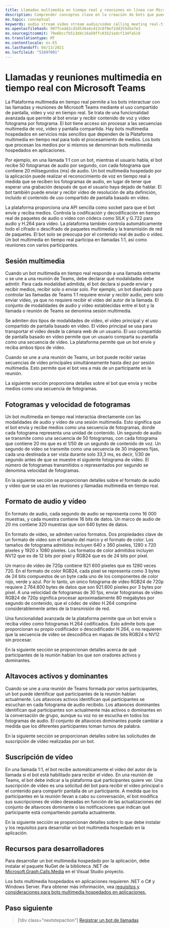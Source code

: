 ```yaml
---
title: Llamadas multimedia en tiempo real y reuniones en línea con Microsoft Teams
description: Comprender conceptos clave en la creación de bots que pueden realizar llamadas de audio y vídeo en tiempo real y reuniones en línea.
ms.topic: conceptual
keywords: audio stream video stream audio/video calling meeting real-time media application-hosted media hosted media service-hosted media
ms.openlocfilehash: 997fcedd2cd2d536a4c413c8f8ef2dd355d5a7e3
ms.sourcegitcommit: 79e6bccfb513d4c16a58ffc03521edcf134fa518
ms.translationtype: MT
ms.contentlocale: es-ES
ms.lasthandoff: 04/13/2021
ms.locfileid: "51697091"
---
```

# <a name="real-time-media-calls-and-meetings-with-microsoft-teams"></a>Llamadas y reuniones multimedia en tiempo real con Microsoft Teams

La Plataforma multimedia en tiempo real permite a los bots interactuar con las llamadas y reuniones de Microsoft Teams mediante el uso compartido de pantalla, vídeo y voz en tiempo real. Se trata de una funcionalidad avanzada que permite al bot enviar y recibir contenido de voz y vídeo fotograma por fotograma. El bot tiene acceso sin procesar a las secuencias multimedia de voz, vídeo y pantalla compartida. Hay bots multimedia hospedados en servicios más sencillos que dependen de la Plataforma multimedia en tiempo real para todo el procesamiento de medios. Los bots que procesan los medios por sí mismos se denominan bots multimedia hospedados en aplicaciones.

Por ejemplo, en una llamada 1:1 con un bot, mientras el usuario habla, el bot recibe 50 fotogramas de audio por segundo, con cada fotograma que contiene 20 milisegundos (ms) de audio. Un bot multimedia hospedado por la aplicación puede realizar el reconocimiento de voz en tiempo real a medida que se reciben los fotogramas de audio, en lugar de tener que esperar una grabación después de que el usuario haya dejado de hablar. El bot también puede enviar y recibir vídeo de resolución de alta definición, incluido el contenido de uso compartido de pantalla basado en vídeo.

La plataforma proporciona una API sencilla como socket para que el bot envíe y reciba medios. Controla la codificación y decodificación en tiempo real de paquetes de audio o vídeo con códecs como SILK y G.722 para audio y H.264 para vídeo. La plataforma también controla automáticamente todo el cifrado o descifrado de paquetes multimedia y la transmisión de red de paquetes. El bot solo se preocupa por el contenido real de audio o vídeo. Un bot multimedia en tiempo real participa en llamadas 1:1, así como reuniones con varios participantes.

## <a name="media-session"></a>Sesión multimedia

Cuando un bot multimedia en tiempo real responde a una llamada entrante o se une a una reunión de Teams, debe declarar qué modalidades debe admitir. Para cada modalidad admitida, el bot declara si puede enviar y recibir medios, recibir solo o enviar solo. Por ejemplo, un bot diseñado para controlar las llamadas de Teams 1:1 requiere enviar y recibir audio, pero solo enviar vídeo, ya que no requiere recibir el vídeo del autor de la llamada. El conjunto de modalidades de audio y vídeo establecidas entre el bot y la llamada o reunión de Teams se denomina sesión multimedia.

Se admiten dos tipos de modalidades de vídeo, el vídeo principal y el uso compartido de pantalla basado en vídeo. El vídeo principal se usa para transportar el vídeo desde la cámara web de un usuario. El uso compartido de pantalla basado en vídeo permite que un usuario comparta su pantalla como una secuencia de vídeo. La plataforma permite que un bot envíe y reciba ambos tipos de vídeo.

Cuando se une a una reunión de Teams, un bot puede recibir varias secuencias de vídeo principales simultáneamente hasta diez por sesión multimedia. Esto permite que el bot vea a más de un participante en la reunión.

La siguiente sección proporciona detalles sobre el bot que envía y recibe medios como una secuencia de fotogramas.

## <a name="frames-and-frame-rate"></a>Fotogramas y velocidad de fotogramas

Un bot multimedia en tiempo real interactúa directamente con las modalidades de audio y vídeo de una sesión multimedia. Esto significa que el bot envía y recibe medios como una secuencia de fotogramas, donde cada fotograma representa una unidad de contenido. Un segundo de audio se transmite como una secuencia de 50 fotogramas, con cada fotograma que contiene 20 ms que es el 1/50 de un segundo de contenido de voz. Un segundo de vídeo se transmite como una secuencia de 30 imágenes fijas, cada una destinada a ser vista durante solo 33,3 ms, es decir, 1/30 de segundo antes de que se muestre el siguiente fotograma de vídeo. El número de fotogramas transmitidos o representados por segundo se denomina velocidad de fotogramas.

En la siguiente sección se proporcionan detalles sobre el formato de audio y vídeo que se usa en las reuniones y llamadas multimedia en tiempo real.

## <a name="audio-and-video-format"></a>Formato de audio y vídeo

En formato de audio, cada segundo de audio se representa como 16 000 muestras, y cada muestra contiene 16 bits de datos. Un marco de audio de 20 ms contiene 320 muestras que son 640 bytes de datos.

En formato de vídeo, se admiten varios formatos. Dos propiedades clave de un formato de vídeo son el tamaño del marco y el formato de color. Los tamaños de fotograma admitidos incluyen 640 x 360 píxeles, 1280 x 720 píxeles y 1920 x 1080 píxeles. Los formatos de color admitidos incluyen NV12 que es de 12 bits por píxel y RGB24 que es de 24 bits por píxel.

Un marco de vídeo de 720p contiene 921 600 píxeles que es 1280 veces 720. En el formato de color RGB24, cada píxel se representa como 3 bytes de 24 bits compuestos de un byte cada uno de los componentes de color rojo, verde y azul. Por lo tanto, un único fotograma de vídeo RGB24 de 720p requiere 2.764.800 bytes de datos que son 921.600 píxeles por 3 bytes por píxel. A una velocidad de fotogramas de 30 fps, enviar fotogramas de vídeo RGB24 de 720p significa procesar aproximadamente 80 megabytes por segundo de contenido, que el códec de vídeo H.264 comprime considerablemente antes de la transmisión de red.

Una funcionalidad avanzada de la plataforma permite que un bot envíe o reciba vídeo como fotogramas H.264 codificados. Esto admite bots que proporcionan su propio codificador o descodificador H.264, o no requieren que la secuencia de vídeo se descodifica en mapas de bits RGB24 o NV12 sin procesar.

En la siguiente sección se proporcionan detalles acerca de qué participantes de la reunión hablan los que son oradores activos y dominantes.

## <a name="active-and-dominant-speakers"></a>Altavoces activos y dominantes

Cuando se une a una reunión de Teams formada por varios participantes, un bot puede identificar qué participantes de la reunión hablan actualmente. Los altavoces activos identifican qué participantes se escuchan en cada fotograma de audio recibido. Los altavoces dominantes identifican qué participantes son actualmente más activos o dominantes en la conversación de grupo, aunque su voz no se escucha en todos los fotogramas de audio. El conjunto de altavoces dominantes puede cambiar a medida que los diferentes participantes toman turnos de palabra.

En la siguiente sección se proporcionan detalles sobre las solicitudes de suscripción de vídeo realizadas por un bot.

## <a name="video-subscription"></a>Suscripción de vídeo

En una llamada 1:1, el bot recibe automáticamente el vídeo del autor de la llamada si el bot está habilitado para recibir el vídeo. En una reunión de Teams, el bot debe indicar a la plataforma qué participantes quiere ver. Una suscripción de vídeo es una solicitud del bot para recibir el vídeo principal o el contenido para compartir pantalla de un participante. A medida que los participantes en la reunión llevan a cabo su conversación, el bot modifica sus suscripciones de vídeo deseadas en función de las actualizaciones del conjunto de altavoces dominante o las notificaciones que indican qué participante está compartiendo pantalla actualmente.

En la siguiente sección se proporcionan detalles sobre lo que debe instalar y los requisitos para desarrollar un bot multimedia hospedado en la aplicación.

## <a name="developer-resources"></a>Recursos para desarrolladores

Para desarrollar un bot multimedia hospedado por la aplicación, debe instalar el paquete NuGet de la biblioteca .NET de [Microsoft.Graph.Calls.Media](https://www.nuget.org/packages/Microsoft.Graph.Communications.Calls.Media/) en el Visual Studio proyecto.

Los bots multimedia hospedados en aplicaciones requieren .NET o C# y Windows Server. Para obtener más información, vea [requisitos y consideraciones para bots multimedia hospedados en aplicaciones.](requirements-considerations-application-hosted-media-bots.md#c-or-net-and-windows-server-for-development)

## <a name="next-step"></a>Paso siguiente

> [!div class="nextstepaction"]
> [Registrar un bot de llamadas](~/bots/calls-and-meetings/registering-calling-bot.md)
